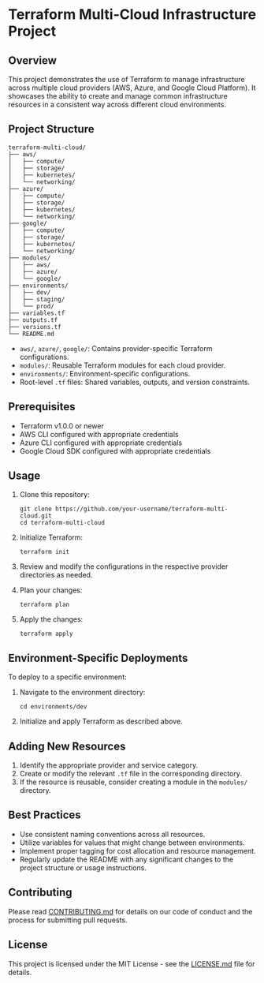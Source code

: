 # Terraform Multi-Cloud Infrastructure Project

## Overview

This project demonstrates the use of Terraform to manage infrastructure across multiple cloud providers (AWS, Azure, and Google Cloud Platform). It showcases the ability to create and manage common infrastructure resources in a consistent way across different cloud environments.

## Project Structure

```
terraform-multi-cloud/
├── aws/
│   ├── compute/
│   ├── storage/
│   ├── kubernetes/
│   └── networking/
├── azure/
│   ├── compute/
│   ├── storage/
│   ├── kubernetes/
│   └── networking/
├── google/
│   ├── compute/
│   ├── storage/
│   ├── kubernetes/
│   └── networking/
├── modules/
│   ├── aws/
│   ├── azure/
│   └── google/
├── environments/
│   ├── dev/
│   ├── staging/
│   └── prod/
├── variables.tf
├── outputs.tf
├── versions.tf
└── README.md
```

- `aws/`, `azure/`, `google/`: Contains provider-specific Terraform configurations.
- `modules/`: Reusable Terraform modules for each cloud provider.
- `environments/`: Environment-specific configurations.
- Root-level `.tf` files: Shared variables, outputs, and version constraints.

## Prerequisites

- Terraform v1.0.0 or newer
- AWS CLI configured with appropriate credentials
- Azure CLI configured with appropriate credentials
- Google Cloud SDK configured with appropriate credentials

## Usage

1. Clone this repository:
   ```
   git clone https://github.com/your-username/terraform-multi-cloud.git
   cd terraform-multi-cloud
   ```

2. Initialize Terraform:
   ```
   terraform init
   ```

3. Review and modify the configurations in the respective provider directories as needed.

4. Plan your changes:
   ```
   terraform plan
   ```

5. Apply the changes:
   ```
   terraform apply
   ```

## Environment-Specific Deployments

To deploy to a specific environment:

1. Navigate to the environment directory:
   ```
   cd environments/dev
   ```

2. Initialize and apply Terraform as described above.

## Adding New Resources

1. Identify the appropriate provider and service category.
2. Create or modify the relevant `.tf` file in the corresponding directory.
3. If the resource is reusable, consider creating a module in the `modules/` directory.

## Best Practices

- Use consistent naming conventions across all resources.
- Utilize variables for values that might change between environments.
- Implement proper tagging for cost allocation and resource management.
- Regularly update the README with any significant changes to the project structure or usage instructions.

## Contributing

Please read [CONTRIBUTING.md](CONTRIBUTING.md) for details on our code of conduct and the process for submitting pull requests.

## License

This project is licensed under the MIT License - see the [LICENSE.md](LICENSE.md) file for details.
